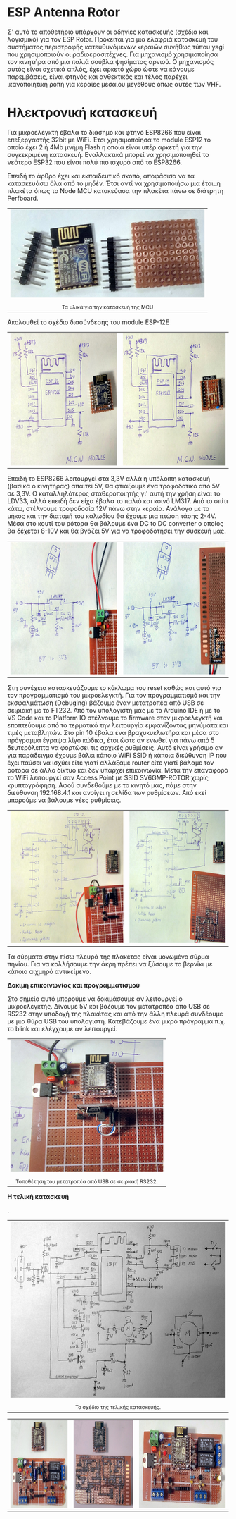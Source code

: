 ESP Antenna Rotor
=================

Σ' αυτό το αποθετήριο υπάρχουν οι οδηγίες κατασκευής (σχέδια και λογισμικό) για τον ESP Rotor. Πρόκειται για μια ελαφριά κατασκευή του συστήματος περιστροφής κατευθυνόμενων κεραιών συνήθως τύπου yagi που χρησιμοποιούν οι ραδιοερασιτέχνες. Για μηχανισμό χρησιμοποίησα τον κινητήρα από μια παλιά σούβλα ψησίματος αρνιού. Ο μηχανισμός αυτός είναι σχετικά απλός, έχει αρκετό χώρο ώστε να κάνουμε παρεμβάσεις, είναι φτηνός και ανθεκτικός και τέλος παρέχει ικανοποιητική ροπή για κεραίες μεσαίου μεγέθους όπως αυτές των VHF.

Ηλεκτρονική κατασκευή
=====================

<p>Για μικροελεγκτή έβαλα το διάσημο και φτηνό ESP8266 που είναι επεξεργαστής 32bit με WiFi. Έτσι χρησιμοποίησα το module ESP12 το οποίο έχει 2 ή 4Mb μνήμη Flash η οποία είναι υπέρ αρκετή για την συγκεκριμένη κατασκευή. Εναλλακτικά μπορεί να χρησιμοποιηθεί το νεότερο ESP32 που είναι πολύ πιο ισχυρό από το ESP8266.</p>

<p>Επειδή το άρθρο έχει και εκπαιδευτικό σκοπό, αποφάσισα να τα κατασκευάσω όλα από το μηδέν. Έτσι αντί να χρησιμοποιήσω μια έτοιμη πλακέτα όπως το Node MCU κατσκεύασα την πλακέτα πάνω σε διάτρητη Perfboard.</p>

<table align="center">
 <tr>
  <td><img src="/hardware/electronics/schematics+images/cpu1.jpg" height="200"></td>
  </tr>
 <tr><td align="center"><sub>Τα υλικά για την κατασκευή της MCU</sub></td></tr>
 </table>

Ακολουθεί το σχέδιο διασύνδεσης του module ESP-12E
<table align="center">
 <tr>
  <td><img src="/hardware/electronics/schematics+images/mcu1.jpg" height="300"></td>
  <td><img src="/hardware/electronics/schematics+images/mcu2.jpg" height="300"></td>
  </tr>
 </table>
 
Επειδή το ESP8266 λειτουργεί στα 3,3V αλλά η υπόλοιπη κατασκευή (βασικά ο κινητήρας) απαιτεί 5V, θα φτιάξουμε ένα τροφοδοτικό από 5V σε 3,3V. Ο καταλληλότερος σταθεροποιητής γι' αυτή την χρήση είναι το LDV33, αλλά επειδή δεν είχα έβαλα το παλιό και κοινό LM317. Από το σπίτι κάτω, στέλνουμε τροφοδοσία 12V πάνω στην κεραία. Ανάλογα με το μήκος και την διατομή του καλωδίου θα έχουμε μια πτώση τάσης 2-4V. Μέσα στο κουτί του ρότορα θα βάλουμε ένα DC to DC converter ο οποίος θα δέχεται 8-10V και θα βγάζει 5V για να τροφοδοτήσει την συσκευή μας.
<table align="center">
 <tr>
  <td><img src="/hardware/electronics/schematics+images/psu1.jpg" height="300"></td>
  <td><img src="/hardware/electronics/schematics+images/psu2.jpg" height="300"></td>
  </tr>
 </table>
 
Στη συνέχεια κατασκευάζουμε το κύκλωμα του reset καθώς και αυτό για τον προγραμματισμό του μικροελεγκτή. Για τον προγραμματισμό και την εκσφαλμάτωση (Debuging) βάζουμε έναν μετατροπέα από USB σε σειριακή με το FT232. Από τον υπολογιστή μας με το Arduino IDE ή με το VS Code και το Platform IO στέλνουμε το firmware στον μικροελεγκτή και εποπτεύουμε από το τερματικό την λειτουργία εμφανίζοντας μηνύματα και τιμές μεταβλητών. Στο pin 10 έβαλα ένα βραχυκυκλωτήρα και μέσα στο πρόγραμμα έγραψα λίγο κώδικα, έτσι ώστε αν ενωθεί για πάνω από 5 δευτερόλεπτα να φορτώσει τις αρχικές ρυθμίσεις. Αυτό είναι χρήσιμο αν για παράδειγμα έχουμε βάλει κάποιο WiFi SSID ή κάποια διεύθυνση IP που έχει παύσει να ισχύει είτε γιατί αλλάξαμε router είτε γιατί βάλαμε τον ρότορα σε άλλο δίκτυο και δεν υπάρχει επικοινωνία. Μετά την επαναφορά το WiFi λειτουργεί σαν Access Point με SSID SV6GMP-ROTOR χωρίς κρυπτογράφηση. Αφού συνδεθούμε με το κινητό μας, πάμε στην διεύθυνση 192.168.4.1 και ανοίγει η σελίδα των ρυθμίσεων. Από εκεί μπορούμε να βάλουμε νέες ρυθμίσεις.
<table align="center">
 <tr>
  <td><img src="/hardware/electronics/schematics+images/reset_prog1.jpg" height="300"></td>
  <td><img src="/hardware/electronics/schematics+images/reset_prog2.jpg" height="300"></td>
  </tr>
 </table>
<p>Τα σύρματα στην πίσω πλευρά της πλακέτας είναι μονωμένο σύρμα πηνίου. Για να κολλήσουμε την άκρη πρέπει να ξύσουμε το βερνίκι με κάποιο αιχμηρό αντικείμενο.</p>

<b>Δοκιμή επικοινωνίας και προγραμματισμού</b>
<p>Στο σημείο αυτό μπορούμε να δοκιμάσουμε αν λειτουργεί ο μικροελεγκτής. Δίνουμε 5V και βάζουμε τον μετατροπέα από USB σε RS232 στην υποδοχή της πλακέτας και από την άλλη πλευρά συνδέουμε με μια θύρα USB του υπολογιστή. Κατεβάζουμε ένα μικρό πρόγραμμα π.χ. το blink και ελέγχουμε αν λειτουργεί.</p>
<table align="center">
 <tr>
  <td><img src="/hardware/electronics/schematics+images/test_prog1.jpg" height="300"></td>
  </tr>
 <tr><td align="center"><sub>Τοποθέτηση του μετατροπέα από USB σε σειριακή RS232.</sub></td></tr>
 </table>
 
 <b>Η τελική κατασκευή</b>
<p> . </p>
<table align="center">
 <tr>
  <td><img src="/hardware/electronics/schematics+images/schematic.jpg" height="400"></td>
  </tr>
 <tr><td align="center"><sub>Το σχέδιο της τελικής κατασκευής.</sub></td></tr>
 </table>
 
 <table align="center">
 <tr>
  <td><img src="/hardware/electronics/schematics+images/complit1.jpg" height="200"></td>
  <td><img src="/hardware/electronics/schematics+images/complit2.jpg" height="200"></td>
  <td><img src="/hardware/electronics/schematics+images/complit3.jpg" height="200"></td>
  </tr>
 </table>
